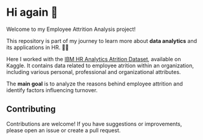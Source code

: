 # Hi again 👋


Welcome to my Employee Attrition Analysis project! 

This repository is part of my journey to learn more about **data analytics** and its applications in HR. 👩‍💻 

Here I worked with the [IBM HR Analytics Atrition Dataset](https://www.kaggle.com/datasets/pavansubhasht/ibm-hr-analytics-attrition-dataset/data), available on Kaggle. It contains data related to employee atrition within an organization, including various personal, professional and organizational attributes. 

The **main goal** is to analyze the reasons behind employee attrition and identify factors influencing turnover. 

## Contributing

Contributions are welcome! If you have suggestions or improvements, please open an issue or create a pull request.
